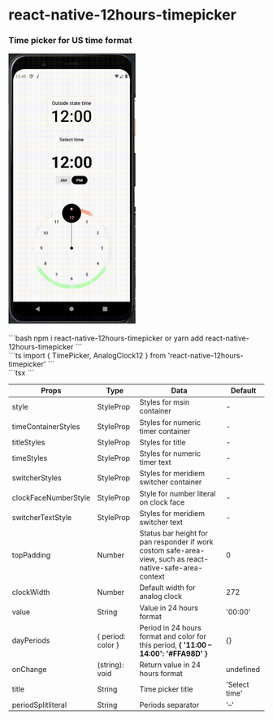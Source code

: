 # react-native-12hours-timepicker

### Time picker for US time format

<img src="https://github.com/illi-homz/react-native-12hours-timepicker/blob/main/demo/assets/react-native-12hours-timepicker.gif?raw=true" width="250">
<br>
<br>
```bash
npm i react-native-12hours-timepicker
or
yarn add react-native-12hours-timepicker
```
<br>
```ts
import { TimePicker, AnalogClock12 } from 'react-native-12hours-timepicker'
```
<br>
```tsx
<TimePicker
  topPadding={topPadding}
  dayPeriods={dayPeriods}
  value={timePickerData.value}
  onChange={timePickerData.cb}
  titleStyles={styles.timepickerTitle}
  timeStyles={styles.timepickerTime}
  switcherTextStyle={styles.meridiemSwitcherTextStyle}
  clockFaceNumberStyle={styles.clockFaceNumber}
/>
```
<br>

| Props | Type | Data | Default |
| --- | --- | --- | --- |
| style | StyleProp | Styles for msin container | - |
| timeContainerStyles | StyleProp | Styles for numeric timer container | - |
| titleStyles | StyleProp | Styles for title | - |
| timeStyles | StyleProp | Styles for numeric timer text | - |
| switcherStyles | StyleProp | Styles for meridiem switcher container | - |
| clockFaceNumberStyle | StyleProp | Style for number literal on clock face | - |
| switcherTextStyle | StyleProp | Styles for meridiem switcher text | - |
| topPadding | Number | Status bar height for pan responder if work costom safe-area-view, such as react-native-safe-area-context | 0 |
| clockWidth | Number | Default width for analog clock | 272 |
| value | String | Value in 24 hours format | '00:00' |
| dayPeriods | { period: color } | Period in 24 hours format and color for this period, **{ '11:00 – 14:00': '#FFA98D' }** | {} |
| onChange | (string): void | Return value in 24 hours format | undefined |
| title | String | Time picker title | 'Select time' |
| periodSplitliteral | String | Periods separator | '–' |

